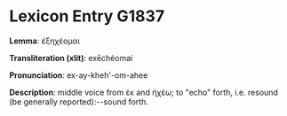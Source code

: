 # Lexicon Entry G1837

**Lemma**: ἐξηχέομαι

**Transliteration (xlit)**: exēchéomai

**Pronunciation**: ex-ay-kheh'-om-ahee

**Description**:
middle voice from ἐκ and ἠχέω; to "echo" forth, i.e. resound (be generally reported):--sound forth.
